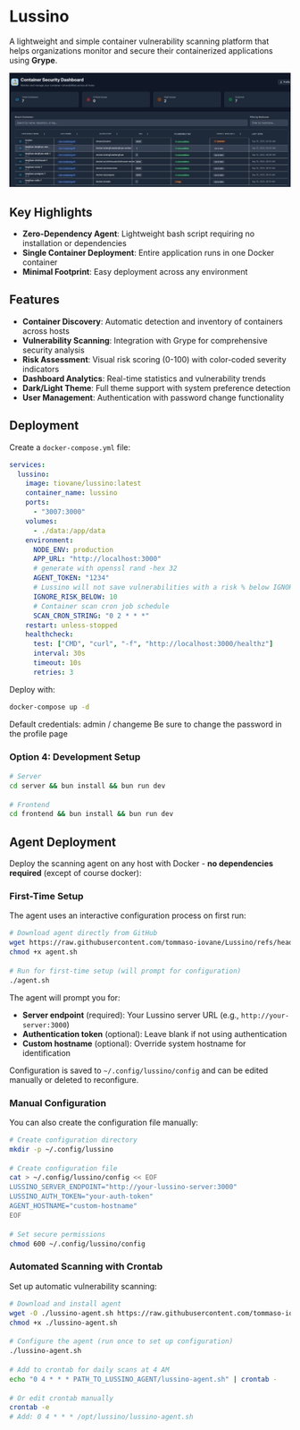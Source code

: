 # Lussino

A lightweight and simple container vulnerability scanning platform that helps organizations monitor and secure their containerized applications using **Grype**.

![dashboard](./images/image.png)

## Key Highlights

- **Zero-Dependency Agent**: Lightweight bash script requiring no installation or dependencies
- **Single Container Deployment**: Entire application runs in one Docker container
- **Minimal Footprint**: Easy deployment across any environment

## Features

- **Container Discovery**: Automatic detection and inventory of containers across hosts
- **Vulnerability Scanning**: Integration with Grype for comprehensive security analysis
- **Risk Assessment**: Visual risk scoring (0-100) with color-coded severity indicators
- **Dashboard Analytics**: Real-time statistics and vulnerability trends
- **Dark/Light Theme**: Full theme support with system preference detection
- **User Management**: Authentication with password change functionality

## Deployment

Create a `docker-compose.yml` file:

```yaml
services:
  lussino:
    image: tiovane/lussino:latest
    container_name: lussino
    ports:
      - "3007:3000"
    volumes:
      - ./data:/app/data
    environment:
      NODE_ENV: production
      APP_URL: "http://localhost:3000"
      # generate with openssl rand -hex 32
      AGENT_TOKEN: "1234"
      # Lussino will not save vulnerabilities with a risk % below IGNORE_RISK_BELOW
      IGNORE_RISK_BELOW: 10
      # Container scan cron job schedule
      SCAN_CRON_STRING: "0 2 * * *"
    restart: unless-stopped
    healthcheck:
      test: ["CMD", "curl", "-f", "http://localhost:3000/healthz"]
      interval: 30s
      timeout: 10s
      retries: 3
```

Deploy with:
```bash
docker-compose up -d
```

Default credentials: admin / changeme
Be sure to change the password in the profile page

### Option 4: Development Setup
```bash
# Server
cd server && bun install && bun run dev

# Frontend  
cd frontend && bun install && bun run dev
```

## Agent Deployment

Deploy the scanning agent on any host with Docker - **no dependencies required** (except of course docker):

### First-Time Setup

The agent uses an interactive configuration process on first run:

```bash
# Download agent directly from GitHub
wget https://raw.githubusercontent.com/tommaso-iovane/Lussino/refs/heads/main/agent/agent.sh
chmod +x agent.sh

# Run for first-time setup (will prompt for configuration)
./agent.sh
```

The agent will prompt you for:
- **Server endpoint** (required): Your Lussino server URL (e.g., `http://your-server:3000`)
- **Authentication token** (optional): Leave blank if not using authentication  
- **Custom hostname** (optional): Override system hostname for identification

Configuration is saved to `~/.config/lussino/config` and can be edited manually or deleted to reconfigure.

### Manual Configuration

You can also create the configuration file manually:

```bash
# Create configuration directory
mkdir -p ~/.config/lussino

# Create configuration file
cat > ~/.config/lussino/config << EOF
LUSSINO_SERVER_ENDPOINT="http://your-lussino-server:3000"
LUSSINO_AUTH_TOKEN="your-auth-token"
AGENT_HOSTNAME="custom-hostname"
EOF

# Set secure permissions
chmod 600 ~/.config/lussino/config
```

### Automated Scanning with Crontab

Set up automatic vulnerability scanning:

```bash
# Download and install agent
wget -O ./lussino-agent.sh https://raw.githubusercontent.com/tommaso-iovane/Lussino/refs/heads/main/agent/agent.sh
chmod +x ./lussino-agent.sh

# Configure the agent (run once to set up configuration)
./lussino-agent.sh

# Add to crontab for daily scans at 4 AM
echo "0 4 * * * PATH_TO_LUSSINO_AGENT/lussino-agent.sh" | crontab -

# Or edit crontab manually
crontab -e
# Add: 0 4 * * * /opt/lussino/lussino-agent.sh
```

